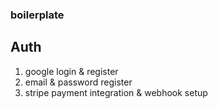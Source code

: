 ### boilerplate

## Auth

1. google login & register
2. email & password register
3. stripe payment integration & webhook setup
